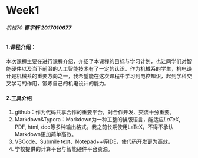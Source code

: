 # Week1

###### 机械70	**曹宇轩**   **2017010677**

#### 1.课程介绍：

本次课程主要在进行课程介绍，介绍了本课程的目标与学习计划，也让同学们对智能硬件以及当下前沿的人工智能技术有了一定的认识。作为机械系的学生，机电设计是机械系的重要方向之一，我希望能在这次课程中学习到电控知识，起到学科交叉学习的作用，锻炼自己的机电设计的能力。

#### 2.工具介绍

1. github：作为代码共享合作的重要平台，对合作开发、交流十分重要。
2. Markdown&Typora：Markdown为一种工整的排版语言，能适应$LaTeX$, PDF, html, doc等多种输出格式。我之前长期使用LaTeX，不得不承认Markdown更加简单高效。
3. VSCode、Submile text、Notepad++等IDE，使代码开发更为高效。
4. 学校提供的计算平台与智能硬件平台资源。 



